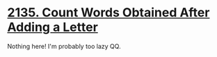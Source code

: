 [2135. Count Words Obtained After Adding a Letter](https://leetcode.com/problems/count-words-obtained-after-adding-a-letter)
===
Nothing here! I'm probably too lazy QQ.